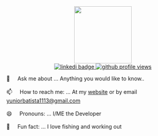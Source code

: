 <div align="center">
  <img align="center" width="150px" height="150px" align="center" src="https://github-photos-readme.s3.us-east-1.amazonaws.com/5885787-removebg-preview.png?response-content-disposition=inline&X-Amz-Security-Token=IQoJb3JpZ2luX2VjEOz%2F%2F%2F%2F%2F%2F%2F%2F%2F%2FwEaCXVzLWVhc3QtMSJIMEYCIQD0z%2BSM1ABGC2ikIxl8%2BtMhoJyQifc%2BrlFVqZR86OEQUAIhAN6qBr0o%2F1n7NPLVmqlAtr%2BrHF59T8uQILCxxakVE%2BwhKuQCCDUQARoMNjY3NDY4Mzk1MDk4IgyerpbAdABszMs00dIqwQI1Opm3eaafnoRC2Ym26ef0%2BKec%2Fc5VIB8WjrTU6s5yvFYuvAqGTD7WgI9t3d%2FD9NxZ4BgfFzOovSBaSzgw4ZxZ8bYX23SxfHE0lTVlUzfR7wfeos2CFLV9Qo3%2BepcU%2B3odfhJZ2PXtD7QhM7Rue%2BDe4hxsvs5tA5IXja6VecULMnUY1lTCVIvqgCZoNAqVGugwSKpj81ATHMwthFFmJN7OaRkyDvhYY1vvZT7pQnALZ0jAyyFIAnM4g%2BmFa7Q%2FWn9n2%2FrHDXDkKi3ob38gFfQ91t%2BS1A2KxsjYbuJmrubQ%2BcMF5%2BJkMmqeqNqBjbHVuKLoZ4x82wr40aGlJQRzQ6Ait9QODceO3kyEYp2SgrD0i3zZEJrrQ1%2BChs4CCNViK2HAeqfWId%2F4pAElRQgdr8VKV67UzEVcEmya0jTO4XUGCQowtdLEqgY6sgL0MMLzCEXiUTsTlufvgX5Omj94W55DtRawIYjqtfDDbjvhIHgZowthTjE%2FG%2B5rB6AIl6mRTvnX9XY6qaLmQxOmZ4w8qmEKv%2BeU4TEGZIklvJKq1UvSVl8VVEVQN51AE5p%2F9idfXGC49v7Idf3WNmCOn0F7qUYhGv7BbmjssfhqjV7wIB8rp%2B4rdaFrkEEFzFKSo4h4sVjz1HawqNUTAVWGZRI6b55Y1JkAwiePisC9BICxXGqztwAzWob%2FLqv6VzX4P4YjlzhLFdfLoCGksrD%2FQbHevtfp5O3pSRlNIaHVPDiR1MZUrXufU%2Bj2vcDgUAsl0s0FP0mDHp691emRcwxShNAtrMZv5U2IsIbzWxWj1%2BtJsBRnJn6olvcgkxyf2D9U%2B4ulyYuTwlJdKgAIBQAITyU%3D&X-Amz-Algorithm=AWS4-HMAC-SHA256&X-Amz-Date=20231112T234802Z&X-Amz-SignedHeaders=host&X-Amz-Expires=300&X-Amz-Credential=ASIAZW2BXOJNJ44F5HSQ%2F20231112%2Fus-east-1%2Fs3%2Faws4_request&X-Amz-Signature=394f8162a005ea9f5e96df7ecd33988da4917c8307e82b07423d5d9f335b8daa" />
</div>
<div align="center">
  <a href="https://www.linkedin.com/in/yunior-profile">
   <img src="https://img.shields.io/badge/LinkedIn-blue?logo=linkedin&logoColor=white" alt="linkedi badge" />
  </a>
  <a href="#">
    <img src="https://komarev.com/ghpvc/?username=batistaDev1113&style=flat-square&color=blue" alt="github profile views" />
  </a>
</div>

 💬  &nbsp;&nbsp;&nbsp;&nbsp;Ask me about ... Anything you would like to know..<br /><br />
 📫  &nbsp;&nbsp;&nbsp;&nbsp;How to reach me: ... At my [website](https://yuniorbatista.com) or by email yuniorbatista1113@gmail.com<br /><br />
 😄  &nbsp;&nbsp;&nbsp;&nbsp;Pronouns: ... I/ME the Developer<br /><br />
 🎣  &nbsp;&nbsp;&nbsp;&nbsp;Fun fact: ... I love fishing and working out<br /><br />

 

 

